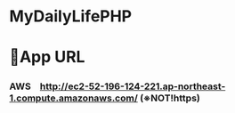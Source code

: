 # MyDailyLifePHP  

# :link:App URL  
  
### AWS　**http://ec2-52-196-124-221.ap-northeast-1.compute.amazonaws.com/**  (※NOT!https)
　
  
